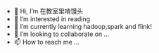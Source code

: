 - 👋 Hi, I’m 在教室里啃馒头
- 👀 I’m interested in reading
- 🌱 I’m currently learning hadoop,spark and flink!
- 💞️ I’m looking to collaborate on ...
- 📫 How to reach me ...

<!---
xianhaoniyes/xianhaoniyes is a ✨ special ✨ repository because its `README.md` (this file) appears on your GitHub profile.
You can click the Preview link to take a look at your changes.
--->
